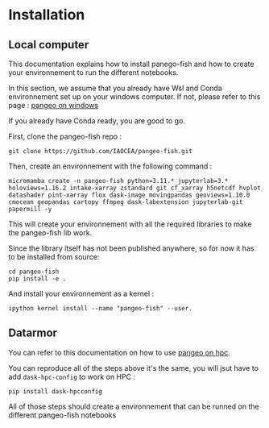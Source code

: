 # Installation

## Local computer

This documentation explains how to install panego-fish and how to create your environnement to run the different notebooks.

In this section, we assume that you already have Wsl and Conda environnement set up on your windows computer. If not, please refer to this page : [pangeo on windows](https://gitlab.ifremer.fr/diam/Pangeo-on-Windows)

If you already have Conda ready, you are good to go.

First, clone the pangeo-fish repo :

```console
git clone https://github.com/IAOCEA/pangeo-fish.git
```

Then, create an environnement with the following command :

```console
micromamba create -n pangeo-fish python=3.11.* jupyterlab=3.* holoviews=1.16.2 intake-xarray zstandard git cf_xarray h5netcdf hvplot datashader pint-xarray flox dask-image movingpandas geoviews=1.10.0 cmocean geopandas cartopy ffmpeg dask-labextension jupyterlab-git papermill -y
```

This will create your environnement with all the required libraries to make the pangeo-fish lib work.

Since the library itself has not been published anywhere, so for now it has to be installed from source:

```console
cd pangeo-fish
pip install -e .
```

And install your environnement as a kernel :

```console
ipython kernel install --name "pangeo-fish" --user.
```


## Datarmor

You can refer to this documentation on how to use [pangeo on hpc](https://gitlab.ifremer.fr/diam/pangeo_on_HPC).

You can reproduce all of the steps above it's the same, you will jsut have to add  `dask-hpc-config` to work on HPC :

```console
pip install dask-hpcconfig
```

All of those steps should create a environnement that can be runned on the different pangeo-fish notebooks 